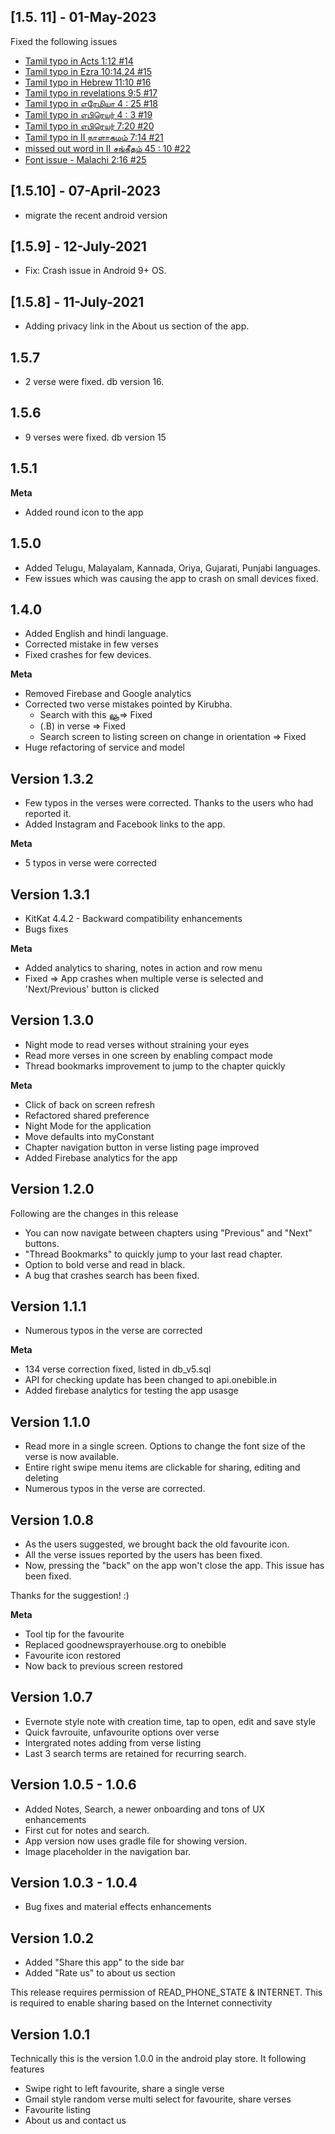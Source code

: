 ## [1.5. 11] - 01-May-2023

Fixed the following issues
- [Tamil typo in Acts 1:12 #14](https://github.com/onebible/android.onebible.in/issues/14)
- [Tamil typo in Ezra 10:14,24 #15](https://github.com/onebible/android.onebible.in/issues/15)
- [Tamil typo in Hebrew 11:10 #16](https://github.com/onebible/android.onebible.in/issues/16)
- [Tamil typo in revelations 9:5 #17](https://github.com/onebible/android.onebible.in/issues/17)
- [Tamil typo in எரேமியா 4 : 25 #18](https://github.com/onebible/android.onebible.in/issues/18)
- [Tamil typo in எபிரெயர் 4 : 3 #19](https://github.com/onebible/android.onebible.in/issues/19)
- [Tamil typo in எபிரெயர் 7:20 #20](https://github.com/onebible/android.onebible.in/issues/20)
- [Tamil typo in II நாளாகமம் 7:14 #21](https://github.com/onebible/android.onebible.in/issues/21)
- [missed out word in II சங்கீதம் 45 : 10 #22](https://github.com/onebible/android.onebible.in/issues/22)
- [Font issue - Malachi 2:16 #25](https://github.com/onebible/android.onebible.in/issues/25)

## [1.5.10] - 07-April-2023
- migrate the recent android version

## [1.5.9] - 12-July-2021
- Fix: Crash issue in Android 9+ OS.

## [1.5.8] - 11-July-2021
- Adding privacy link in the About us section of the app.

## 1.5.7

* 2 verse were fixed. db version 16.

## 1.5.6

* 9 verses were fixed. db version 15

## 1.5.1

**Meta**

* Added round icon to the app

## 1.5.0

* Added Telugu, Malayalam, Kannada, Oriya, Gujarati, Punjabi languages.
* Few issues which was causing the app to crash on small devices fixed.

## 1.4.0

* Added English and hindi language.
* Corrected mistake in few verses
* Fixed crashes for few devices.

**Meta**
* Removed Firebase and Google analytics
* Corrected two verse mistakes pointed by Kirubha.
   - Search with this லுூ   => Fixed
   - (.B) in verse => Fixed
   - Search screen to listing screen on change in orientation => Fixed
* Huge refactoring of service and model

## Version 1.3.2

* Few typos in the verses were corrected. Thanks to the users who had reported it. 
* Added Instagram and Facebook links to the app.

**Meta**
* 5 typos in verse were corrected

## Version 1.3.1 

* KitKat 4.4.2 - Backward compatibility enhancements
* Bugs fixes

**Meta**
 * Added analytics to sharing, notes in action and row menu
 * Fixed => App crashes when multiple verse is selected and 'Next/Previous' button is clicked


## Version 1.3.0
* Night mode to read verses without straining your eyes
* Read more verses in one screen by enabling compact mode
* Thread bookmarks improvement to jump to the chapter quickly

**Meta**
* Click of back on screen refresh
* Refactored shared preference
* Night Mode for the application
* Move defaults into myConstant
* Chapter navigation button in verse listing page improved
* Added Firebase analytics for the app
 
 ## Version 1.2.0
 
Following are the changes in this release
 * You can now navigate between chapters using "Previous" and "Next" buttons.
 * "Thread Bookmarks" to quickly jump to your last read chapter.
 * Option to bold verse and read in black.
 * A bug that crashes search has been fixed.
 
## Version 1.1.1
 * Numerous typos in the verse are corrected
 
**Meta**  
 * 134 verse correction fixed, listed in db_v5.sql
 * API for checking update has been changed to api.onebible.in
 * Added firebase analytics for testing the app usasge

## Version 1.1.0

 * Read more in a single screen. Options to change the font size of the verse is now available.
 * Entire right swipe menu items are clickable for sharing, editing and deleting
 * Numerous typos in the verse are corrected.

## Version 1.0.8
* As the users suggested, we brought back the old favourite icon.
* All the verse issues reported by the users has been fixed.
* Now, pressing the "back" on the app won't close the app. This issue has been fixed.

Thanks for the suggestion! :)

**Meta**
* Tool tip for the favourite
* Replaced goodnewsprayerhouse.org to onebible
* Favourite icon restored
* Now back to previous screen restored

## Version 1.0.7

* Evernote style note with creation time, tap to open, edit and save style
* Quick favrouite, unfavourite options over verse
* Intergrated notes adding from verse listing
* Last 3 search terms are retained for recurring search.

## Version 1.0.5 - 1.0.6
* Added Notes, Search, a newer onboarding and tons of UX enhancements
* First cut for notes and search.
* App version now uses gradle file for showing version.
* Image placeholder in the navigation bar.

## Version 1.0.3 - 1.0.4
*  Bug fixes and material effects enhancements

## Version 1.0.2

* Added "Share this app" to the side bar
* Added "Rate us" to about us section

This release requires permission of READ_PHONE_STATE & INTERNET. This is required to enable sharing based on the Internet connectivity

## Version 1.0.1

Technically this is the version 1.0.0 in the android play store. It following features
* Swipe right to left favourite, share a single verse
* Gmail style random verse multi select for favourite, share verses
* Favourite listing
* About us and contact us